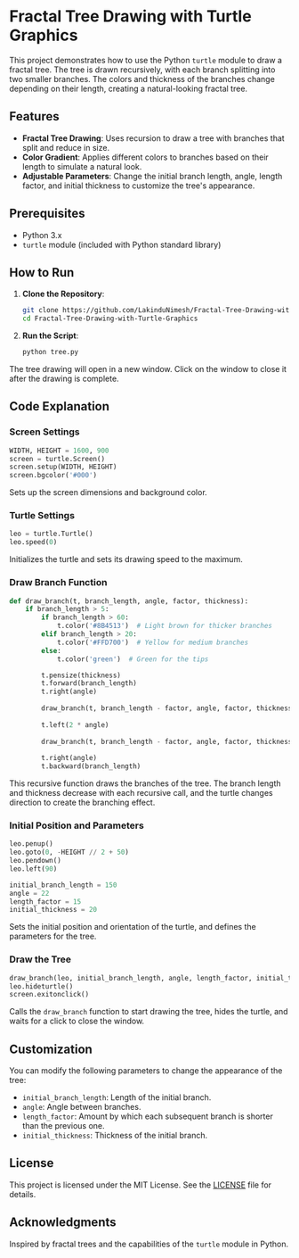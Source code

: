 # Fractal Tree Drawing with Turtle Graphics

This project demonstrates how to use the Python `turtle` module to draw a fractal tree. The tree is drawn recursively, with each branch splitting into two smaller branches. The colors and thickness of the branches change depending on their length, creating a natural-looking fractal tree.

## Features

- **Fractal Tree Drawing**: Uses recursion to draw a tree with branches that split and reduce in size.
- **Color Gradient**: Applies different colors to branches based on their length to simulate a natural look.
- **Adjustable Parameters**: Change the initial branch length, angle, length factor, and initial thickness to customize the tree's appearance.

## Prerequisites

- Python 3.x
- `turtle` module (included with Python standard library)

## How to Run

1. **Clone the Repository**:
   ```sh
   git clone https://github.com/LakinduNimesh/Fractal-Tree-Drawing-with-Turtle-Graphics.git
   cd Fractal-Tree-Drawing-with-Turtle-Graphics
   ```

2. **Run the Script**:
   ```sh
   python tree.py
   ```

The tree drawing will open in a new window. Click on the window to close it after the drawing is complete.

## Code Explanation

### Screen Settings
```python
WIDTH, HEIGHT = 1600, 900
screen = turtle.Screen()
screen.setup(WIDTH, HEIGHT)
screen.bgcolor('#000')
```
Sets up the screen dimensions and background color.

### Turtle Settings
```python
leo = turtle.Turtle()
leo.speed(0)
```
Initializes the turtle and sets its drawing speed to the maximum.

### Draw Branch Function
```python
def draw_branch(t, branch_length, angle, factor, thickness):
    if branch_length > 5:
        if branch_length > 60:
            t.color('#8B4513')  # Light brown for thicker branches
        elif branch_length > 20:
            t.color('#FFD700')  # Yellow for medium branches
        else:
            t.color('green')  # Green for the tips

        t.pensize(thickness)
        t.forward(branch_length)
        t.right(angle)
        
        draw_branch(t, branch_length - factor, angle, factor, thickness * 0.8)
        
        t.left(2 * angle)
        
        draw_branch(t, branch_length - factor, angle, factor, thickness * 0.8)
        
        t.right(angle)
        t.backward(branch_length)
```
This recursive function draws the branches of the tree. The branch length and thickness decrease with each recursive call, and the turtle changes direction to create the branching effect.

### Initial Position and Parameters
```python
leo.penup()
leo.goto(0, -HEIGHT // 2 + 50)
leo.pendown()
leo.left(90)

initial_branch_length = 150
angle = 22
length_factor = 15
initial_thickness = 20
```
Sets the initial position and orientation of the turtle, and defines the parameters for the tree.

### Draw the Tree
```python
draw_branch(leo, initial_branch_length, angle, length_factor, initial_thickness)
leo.hideturtle()
screen.exitonclick()
```
Calls the `draw_branch` function to start drawing the tree, hides the turtle, and waits for a click to close the window.

## Customization

You can modify the following parameters to change the appearance of the tree:
- `initial_branch_length`: Length of the initial branch.
- `angle`: Angle between branches.
- `length_factor`: Amount by which each subsequent branch is shorter than the previous one.
- `initial_thickness`: Thickness of the initial branch.

## License

This project is licensed under the MIT License. See the [LICENSE](LICENSE) file for details.

## Acknowledgments

Inspired by fractal trees and the capabilities of the `turtle` module in Python.

